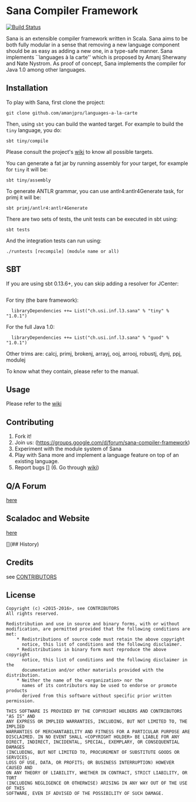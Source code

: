 # Sana Compiler Framework

[![Build Status](https://travis-ci.org/amanjpro/languages-a-la-carte.svg?branch=master)](https://travis-ci.org/amanjpro/languages-a-la-carte)

Sana is an extensible compiler framework written in Scala. Sana aims to be both
fully modular in a sense that removing a new language component should be as
easy as adding a new one, in a type-safe manner. Sana implements ``languages à
la carte'' which is proposed by Amanj Sherwany and Nate Nystrom. As proof of
concept, Sana implements the compiler for Java 1.0 among other languages.

## Installation

To play with Sana, first clone the project:
```
git clone github.com/amanjpro/languages-a-la-carte
```

Then, using `sbt` you can build the wanted target. For example to build the
`tiny` language, you do:

```
sbt tiny/compile
```

Please consult the project's [wiki](https://github.com/amanjpro/languages-a-la-carte/wiki)
to know all possible targets.

You can generate a fat jar by running assembly for your target, for example for
`tiny` it will be:

```
sbt tiny/assembly
```

To generate ANTLR grammar, you can use antlr4:antlr4Generate task, for primj it will be:

```
sbt primj/antlr4:antlr4Generate
```

There are two sets of tests, the unit tests can be executed in sbt using:
```
sbt tests
```

And the integration tests can run using:
```
./runtests [recompile] (module name or all)
```


## SBT

If you are using sbt 0.13.6+, you can skip adding a resolver for JCenter:

```
```

For tiny (the bare framework):

```
  libraryDependencies ++= List("ch.usi.inf.l3.sana" % "tiny" % "1.0.1")
```

For the full Java 1.0:

```
  libraryDependencies ++= List("ch.usi.inf.l3.sana" % "guod" % "1.0.1")
```

Other trims are:
  calcj, primj, brokenj, arrayj, ooj, arrooj, robustj, dynj, ppj, modulej

To know what they contain, please refer to the manual.

## Usage

Please refer to the [wiki](https://github.com/amanjpro/languages-a-la-carte/wiki)


## Contributing

1. Fork it!
2. Join us: (https://groups.google.com/d/forum/sana-compiler-framework)
3. Experiment with the module system of Sana
4. Play with Sana more and implement a language feature on top of an
   existing language.
5. Report bugs
[] (6. Go through [wiki](https://github.com/amanjpro/sana/wiki/Contributing))

## Q/A Forum
[here](https://groups.google.com/d/forum/sana-compiler-framework)

## Scaladoc and Website
[here](http://amanjpro.github.io/languages-a-la-carte/)

[](## History)


## Credits
see [CONTRIBUTORS](https://github.com/amanjpro/languages-a-la-carte/blob/documented/CONTRIBUTORS)


## License

```
Copyright (c) <2015-2016>, see CONTRIBUTORS
All rights reserved.

Redistribution and use in source and binary forms, with or without
modification, are permitted provided that the following conditions are met:
    * Redistributions of source code must retain the above copyright
      notice, this list of conditions and the following disclaimer.
    * Redistributions in binary form must reproduce the above copyright
      notice, this list of conditions and the following disclaimer in the
      documentation and/or other materials provided with the distribution.
    * Neither the name of the <organization> nor the
      names of its contributors may be used to endorse or promote products
      derived from this software without specific prior written permission.

THIS SOFTWARE IS PROVIDED BY THE COPYRIGHT HOLDERS AND CONTRIBUTORS "AS IS" AND
ANY EXPRESS OR IMPLIED WARRANTIES, INCLUDING, BUT NOT LIMITED TO, THE IMPLIED
WARRANTIES OF MERCHANTABILITY AND FITNESS FOR A PARTICULAR PURPOSE ARE
DISCLAIMED. IN NO EVENT SHALL <COPYRIGHT HOLDER> BE LIABLE FOR ANY
DIRECT, INDIRECT, INCIDENTAL, SPECIAL, EXEMPLARY, OR CONSEQUENTIAL DAMAGES
(INCLUDING, BUT NOT LIMITED TO, PROCUREMENT OF SUBSTITUTE GOODS OR SERVICES;
LOSS OF USE, DATA, OR PROFITS; OR BUSINESS INTERRUPTION) HOWEVER CAUSED AND
ON ANY THEORY OF LIABILITY, WHETHER IN CONTRACT, STRICT LIABILITY, OR TORT
(INCLUDING NEGLIGENCE OR OTHERWISE) ARISING IN ANY WAY OUT OF THE USE OF THIS
SOFTWARE, EVEN IF ADVISED OF THE POSSIBILITY OF SUCH DAMAGE.
```
